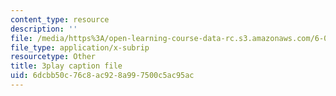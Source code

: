 ```yaml
---
content_type: resource
description: ''
file: /media/https%3A/open-learning-course-data-rc.s3.amazonaws.com/6-02-introduction-to-eecs-ii-digital-communication-systems-fall-2012/6dcbb50c76c8ac928a997500c5ac95ac_7kpuZgm-3GY.srt
file_type: application/x-subrip
resourcetype: Other
title: 3play caption file
uid: 6dcbb50c-76c8-ac92-8a99-7500c5ac95ac
---
```

